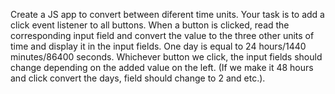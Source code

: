 Create a JS app to convert between diferent time units. Your task is to add a click event listener to all
buttons. When a button is clicked, read the corresponding input field and convert the value to the three
other units of time and display it in the input fields.
One day is equal to 24 hours/1440 minutes/86400 seconds. Whichever button we click, the input fields
should change depending on the added value on the left. (If we make it 48 hours and click convert the
days, field should change to 2 and etc.).
